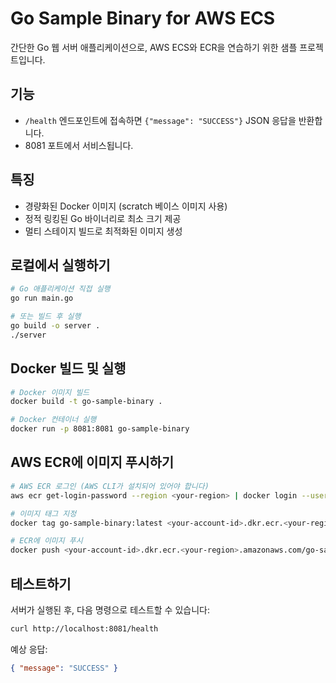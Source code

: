 # Go Sample Binary for AWS ECS

간단한 Go 웹 서버 애플리케이션으로, AWS ECS와 ECR을 연습하기 위한 샘플 프로젝트입니다.

## 기능

- `/health` 엔드포인트에 접속하면 `{"message": "SUCCESS"}` JSON 응답을 반환합니다.
- 8081 포트에서 서비스됩니다.

## 특징

- 경량화된 Docker 이미지 (scratch 베이스 이미지 사용)
- 정적 링킹된 Go 바이너리로 최소 크기 제공
- 멀티 스테이지 빌드로 최적화된 이미지 생성

## 로컬에서 실행하기

```bash
# Go 애플리케이션 직접 실행
go run main.go

# 또는 빌드 후 실행
go build -o server .
./server
```

## Docker 빌드 및 실행

```bash
# Docker 이미지 빌드
docker build -t go-sample-binary .

# Docker 컨테이너 실행
docker run -p 8081:8081 go-sample-binary
```

## AWS ECR에 이미지 푸시하기

```bash
# AWS ECR 로그인 (AWS CLI가 설치되어 있어야 합니다)
aws ecr get-login-password --region <your-region> | docker login --username AWS --password-stdin <your-account-id>.dkr.ecr.<your-region>.amazonaws.com

# 이미지 태그 지정
docker tag go-sample-binary:latest <your-account-id>.dkr.ecr.<your-region>.amazonaws.com/go-sample-binary:latest

# ECR에 이미지 푸시
docker push <your-account-id>.dkr.ecr.<your-region>.amazonaws.com/go-sample-binary:latest
```

## 테스트하기

서버가 실행된 후, 다음 명령으로 테스트할 수 있습니다:

```bash
curl http://localhost:8081/health
```

예상 응답:

```json
{ "message": "SUCCESS" }
```
